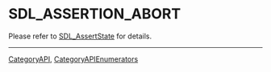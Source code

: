 # SDL_ASSERTION_ABORT

Please refer to [SDL_AssertState](SDL_AssertState) for details.

----
[CategoryAPI](CategoryAPI), [CategoryAPIEnumerators](CategoryAPIEnumerators)

